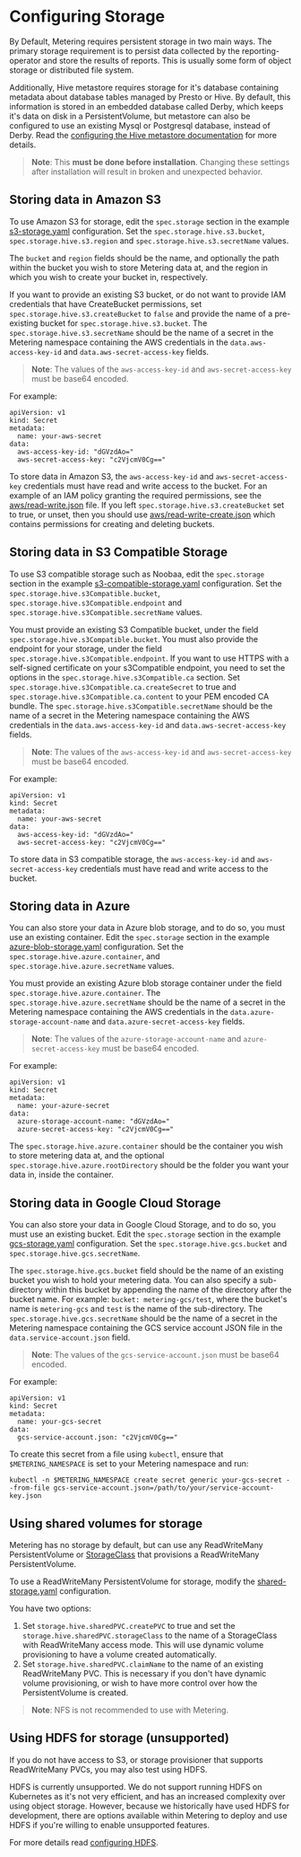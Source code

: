 # Configuring Storage

By Default, Metering requires persistent storage in two main ways.
The primary storage requirement is to persist data collected by the reporting-operator and store the results of reports. This is usually some form of object storage or distributed file system.

Additionally, Hive metastore requires storage for it's database containing metadata about database tables managed by Presto or Hive. By default, this information is stored in an embedded database called Derby, which keeps it's data on disk in a PersistentVolume, but metastore can also be configured to use an existing Mysql or Postgresql database, instead of Derby. Read the [configuring the Hive metastore documentation][configuring-hive-metastore] for more details.

> **Note**: This **must be done before installation**.
> Changing these settings after installation will result in broken and unexpected behavior.

## Storing data in Amazon S3

To use Amazon S3 for storage, edit the `spec.storage` section in the example [s3-storage.yaml][s3-storage-config] configuration.
Set the `spec.storage.hive.s3.bucket`, `spec.storage.hive.s3.region` and `spec.storage.hive.s3.secretName` values.

The `bucket` and `region` fields should be the name, and optionally the path within the bucket you wish to store Metering data at, and the region in which you wish to create your bucket in, respectively.

If you want to provide an existing S3 bucket, or do not want to provide IAM credentials that have CreateBucket permissions, set `spec.storage.hive.s3.createBucket` to `false` and provide the name of a pre-existing bucket for `spec.storage.hive.s3.bucket`.
The `spec.storage.hive.s3.secretName` should be the name of a secret in the Metering namespace containing the AWS credentials in the `data.aws-access-key-id` and `data.aws-secret-access-key` fields.

> **Note**: The values of the `aws-access-key-id` and `aws-secret-access-key` must be base64 encoded.

For example:
```
apiVersion: v1
kind: Secret
metadata:
  name: your-aws-secret
data:
  aws-access-key-id: "dGVzdAo="
  aws-secret-access-key: "c2VjcmV0Cg=="
```

To store data in Amazon S3, the `aws-access-key-id` and `aws-secret-access-key` credentials must have read and write access to the bucket.
For an example of an IAM policy granting the required permissions, see the [aws/read-write.json](aws/read-write.json) file.
If you left `spec.storage.hive.s3.createBucket` set to true, or unset, then you should use [aws/read-write-create.json](aws/read-write-create.json) which contains permissions for creating and deleting buckets.

## Storing data in S3 Compatible Storage

To use S3 compatible storage such as Noobaa, edit the `spec.storage` section in the example [s3-compatible-storage.yaml][s3-compatible-storage-config] configuration.
Set the `spec.storage.hive.s3Compatible.bucket`, `spec.storage.hive.s3Compatible.endpoint` and `spec.storage.hive.s3Compatible.secretName` values.

You must provide an existing S3 Compatible bucket, under the field `spec.storage.hive.s3Compatible.bucket`.
You must also provide the endpoint for your storage, under the field `spec.storage.hive.s3Compatible.endpoint`.
If you want to use HTTPS with a self-signed certificate on your s3Compatible endpoint, you need to set the options in the `spec.storage.hive.s3Compatible.ca` section.
Set `spec.storage.hive.s3Compatible.ca.createSecret` to true and `spec.storage.hive.s3Compatible.ca.content` to your PEM encoded CA bundle.
The `spec.storage.hive.s3Compatible.secretName` should be the name of a secret in the Metering namespace containing the AWS credentials in the `data.aws-access-key-id` and `data.aws-secret-access-key` fields.

> **Note**: The values of the `aws-access-key-id` and `aws-secret-access-key` must be base64 encoded.

For example:
```
apiVersion: v1
kind: Secret
metadata:
  name: your-aws-secret
data:
  aws-access-key-id: "dGVzdAo="
  aws-secret-access-key: "c2VjcmV0Cg=="
```

To store data in S3 compatible storage, the `aws-access-key-id` and `aws-secret-access-key` credentials must have read and write access to the bucket.

## Storing data in Azure

You can also store your data in Azure blob storage, and to do so, you must use an existing container.
Edit the `spec.storage` section in the example [azure-blob-storage.yaml][azure-blob-storage-config] configuration.
Set the `spec.storage.hive.azure.container`, and `spec.storage.hive.azure.secretName` values.

You must provide an existing Azure blob storage container under the field `spec.storage.hive.azure.container`.
The `spec.storage.hive.azure.secretName` should be the name of a secret in the Metering namespace containing the AWS credentials in the `data.azure-storage-account-name` and `data.azure-secret-access-key` fields.

> **Note**: The values of the `azure-storage-account-name` and `azure-secret-access-key` must be base64 encoded.

For example:

```
apiVersion: v1
kind: Secret
metadata:
  name: your-azure-secret
data:
  azure-storage-account-name: "dGVzdAo="
  azure-secret-access-key: "c2VjcmV0Cg=="
```

The `spec.storage.hive.azure.container` should be the container you wish to store metering data at, and the optional `spec.storage.hive.azure.rootDirectory` should be the folder you want your data in, inside the container.

## Storing data in Google Cloud Storage

You can also store your data in Google Cloud Storage, and to do so, you must use an existing bucket.
Edit the `spec.storage` section in the example [gcs-storage.yaml][gcs-config] configuration.
Set the `spec.storage.hive.gcs.bucket` and `spec.storage.hive.gcs.secretName`.

The `spec.storage.hive.gcs.bucket` field should be the name of an existing bucket you wish to hold your metering data.
You can also specify a sub-directory within this bucket by appending the name of the directory after the bucket name.
For example: `bucket: metering-gcs/test`, where the bucket's name is `metering-gcs` and `test` is the name of the sub-directory.
The `spec.storage.hive.gcs.secretName` should be the name of a secret in the Metering namespace containing the GCS service account JSON file in the `data.service-account.json` field.

> **Note**: The values of the `gcs-service-account.json` must be base64 encoded.

For example:

```
apiVersion: v1
kind: Secret
metadata:
  name: your-gcs-secret
data:
  gcs-service-account.json: "c2VjcmV0Cg=="
```

To create this secret from a file using `kubectl`, ensure that `$METERING_NAMESPACE` is set to your Metering namespace and run:

```
kubectl -n $METERING_NAMESPACE create secret generic your-gcs-secret --from-file gcs-service-account.json=/path/to/your/service-account-key.json
```

## Using shared volumes for storage

Metering has no storage by default, but can use any ReadWriteMany PersistentVolume or [StorageClass][storage-classes] that provisions a ReadWriteMany PersistentVolume.

To use a ReadWriteMany PersistentVolume for storage, modify the [shared-storage.yaml][shared-storage-config] configuration.

You have two options:

1) Set `storage.hive.sharedPVC.createPVC` to true and set the `storage.hive.sharedPVC.storageClass` to the name of a StorageClass with ReadWriteMany access mode. This will use dynamic volume provisioning to have a volume created automatically.
2) Set `storage.hive.sharedPVC.claimName` to the name of an existing ReadWriteMany PVC. This is necessary if you don't have dynamic volume provisioning, or wish to have more control over how the PersistentVolume is created.

> **Note**: NFS is not recommended to use with Metering.

## Using HDFS for storage (unsupported)

If you do not have access to S3, or storage provisioner that supports ReadWriteMany PVCs, you may also test using HDFS.

HDFS is currently unsupported.
We do not support running HDFS on Kubernetes as it's not very efficient, and has an increased complexity over using object storage.
However, because we historically have used HDFS for development, there are options available within Metering to deploy and use HDFS if you're willing to enable unsupported features.

For more details read [configuring HDFS][configuring-hdfs].

[storage-classes]: https://kubernetes.io/docs/concepts/storage/storage-classes/
[s3-storage-config]: ../manifests/metering-config/s3-storage.yaml
[s3-compatible-storage-config]: ../manifests/metering-config/s3-compatible-storage.yaml
[azure-blob-storage-config]: ../manifests/metering-config/azure-blob-storage.yaml
[gcs-config]: ../manifests/metering-config/gcs-storage.yaml
[shared-storage-config]: ../manifests/metering-config/shared-storage.yaml
[hdfs-storage-config]: ../manifests/metering-config/hdfs-storage.yaml
[configuring-hive-metastore]: configuring-hive-metastore.md
[configuring-hdfs]: configuring-hdfs.md
